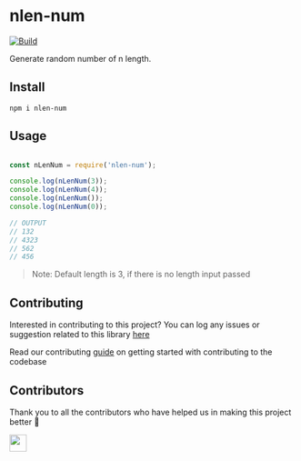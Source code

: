 # nlen-num

[![Build](https://img.shields.io/travis/com/arshadkazmi42/nlen-num.svg)](https://travis-ci.com/arshadkazmi42/nlen-num/)

Generate random number of n length.

## Install

```
npm i nlen-num
```

## Usage

```javascript

const nLenNum = require('nlen-num');

console.log(nLenNum(3));
console.log(nLenNum(4));
console.log(nLenNum());
console.log(nLenNum(0));

// OUTPUT
// 132
// 4323
// 562
// 456

```

> Note: Default length is 3, if there is no length input passed

## Contributing

Interested in contributing to this project?
You can log any issues or suggestion related to this library [here](https://github.com/arshadkazmi42/nlen-num/issues/new)

Read our contributing [guide](CONTRIBUTING.md) on getting started with contributing to the codebase

## Contributors

Thank you to all the contributors who have helped us in making this project better :raised_hands:

<a href="https://github.com/arshadkazmi42"><img src="https://github.com/arshadkazmi42.png" width="30" /></a>

